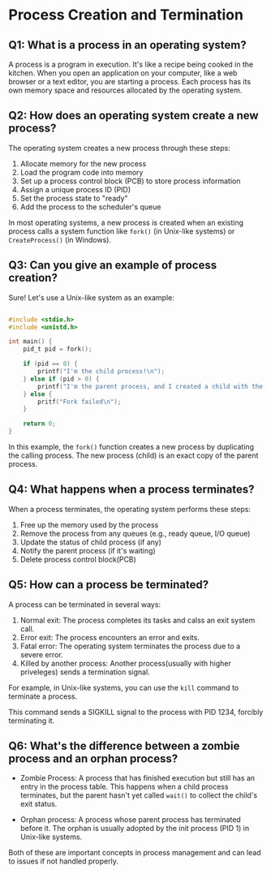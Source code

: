 # Process Creation and Termination

## Q1: What is a process in an operating system?

A process is a program in execution. It's like a recipe being cooked in the kitchen. When you open an application on your computer, like a web browser or a text editor, you are starting a process. Each process has its own memory space and resources allocated by the operating system.

## Q2: How does an operating system create a new process?

The operating system creates a new process through these steps:

1. Allocate memory for the new process
2. Load the program code into memory
3. Set up a process control block (PCB) to store process information
4. Assign a unique process ID (PID)
5. Set the process state to "ready"
6. Add the process to the scheduler's queue

In most operating systems, a new process is created when an existing process calls a system function like ```fork()``` (in Unix-like systems) or ```CreateProcess()``` (in Windows).

## Q3: Can you give an example of process creation?

Sure! Let's use a Unix-like system as an example:

```c

#include <stdio.h>
#include <unistd.h>

int main() {
    pid_t pid = fork();

    if (pid == 0) {
        printf("I'm the child process!\n");
    } else if (pid > 0) {
        printf("I'm the parent process, and I created a child with the PID %d\n", pid);
    } else {
        pritf("Fork failed\n");
    }

    return 0;
}

```

In this example, the ```fork()``` function creates a new process by duplicating the calling process. The new process (child) is an exact copy of the parent process.

## Q4: What happens when a process terminates?

When a process terminates, the operating system performs these steps:

1. Free up the memory used by the process
2. Remove the process from any queues (e.g., ready queue, I/O queue)
3. Update the status of child process (if any)
4. Notify the parent process (if it's waiting)
5. Delete process control block(PCB)

## Q5: How can a process be terminated?

A process can be terminated in several ways:

1. Normal exit: The process completes its tasks and calss an exit system call.
2. Error exit: The process encounters an error and exits.
3. Fatal error: The operating system terminates the process due to a severe error.
4. Killed by another process: Another process(usually with higher priveleges) sends a termination signal.

For example, in Unix-like systems, you can use the ```kill``` command to terminate a process.

This command sends a SIGKILL signal to the process with PID 1234, forcibly terminating it.

## Q6: What's the difference between a zombie process and an orphan process?

- Zombie Process: A process that has finished execution but still has an entry in the process table. This happens when a child process terminates, but the parent hasn't yet called ```wait()``` to collect the child's exit status.

- Orphan process: A process whose parent process has terminated before it. The orphan is usually adopted by the init process (PID 1) in Unix-like systems.

Both of these are important concepts in process management and can lead to issues if not handled properly.

